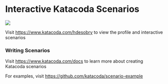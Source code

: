 # Interactive Katacoda Scenarios

[![](http://shields.katacoda.com/katacoda/hdesobry/count.svg)](https://www.katacoda.com/hdesobry "Get your profile on Katacoda.com")

Visit https://www.katacoda.com/hdesobry to view the profile and interactive scenarios

### Writing Scenarios
Visit https://www.katacoda.com/docs to learn more about creating Katacoda scenarios

For examples, visit https://github.com/katacoda/scenario-example
